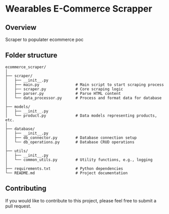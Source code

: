 # Wearables E-Commerce Scrapper

## Overview
Scraper to populater ecommerce poc

## Folder structure

```
ecommerce_scraper/
│
├── scraper/
│   ├── __init__.py
│   ├── main.py                # Main script to start scraping process
│   ├── scraper.py             # Core scraping logic
│   ├── parser.py              # Parse HTML content
│   └── data_processor.py      # Process and format data for database
│
├── models/
│   ├── __init__.py
│   └── product.py             # Data models representing products, etc.
│
├── database/
│   ├── __init__.py
│   ├── db_connector.py        # Database connection setup
│   └── db_operations.py       # Database CRUD operations
│
├── utils/
│   ├── __init__.py
│   └── common_utils.py        # Utility functions, e.g., logging
│
├── requirements.txt           # Python dependencies
└── README.md                  # Project documentation

```

## Contributing
If you would like to contribute to this project, please feel free to submit a pull request.
